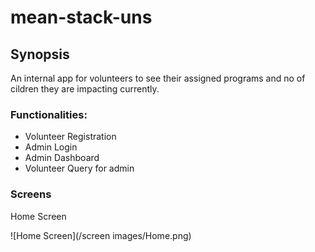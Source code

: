 # mean-stack-uns

## Synopsis

An internal app for volunteers to see their assigned programs and no of cildren they are impacting currently.

### Functionalities:

* Volunteer Registration
* Admin Login
* Admin Dashboard
* Volunteer Query for admin

### Screens

Home Screen

![Home Screen](/screen images/Home.png)

